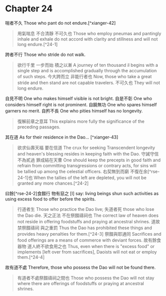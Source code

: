 # Chapter 24

喘者不久
Those who pant do not endure.[^xianger-42]

> 用氣喘息
不合清靜
不可久也
Those who employ pneumas and pantingly inhale and exhale
do not accord with clarity and stillness
and will not long endure.[^24-1]

跨者不行
Those who stride do not walk.

> 欲行千里
一步而始
積之以漸
A journey of ten thousand *li*
begins with a single step and
is accomplished gradually through the accumulation of such steps.
今大跨而立
非能行者也
Now, those who take a great stride and then stand
are not capable travelers.
不可久也
They will not long endure.

自見不明
One who makes himself visible is not bright.
自是不彰
One who considers himself right is not prominent.
自饒無功
One who spares himself garners no merit.
自矜不長
One who pities himself has no longevity.

> 復解前章之意耳
This explains more fully the significance of the preceding passages.

其在道
As for their residence in the Dao... [^xianger-43]

> 欲求仙壽天福
要在信道
The crux for seeking Transcendent longevity and heaven's blessing
resides in keeping faith with the Dao.
守誡守信
不為貳過
罪成結在天曹
One should keep the precepts in good faith
and refrain from committing transgressions or contrary acts,
for sins will be tallied up among the celestial officers.
右契無到而窮
不復在余[^rse-24-1]也
When the tallies of the left are depleted,
you will not be granted any more chances.[^24-2]

曰餘[^rse-24-2]食餟行
物有惡之
\[I\] say: living beings shun such activities as using excess food to offer before the spirits.

> 行道者生
Those who practice the Dao live;
失道者死
those who lose the Dao die.
天之正法
不在祭餟禱祠也
The correct law of heaven
does not reside in offering foodstuffs and praying at ancestral shrines.
道故禁祭餟禱祠
與之重罰
Thus the Dao has prohibited these things
and provides heavy penalties for them.[^24-3] 
祭餟與耶通同
Sacrifices and food offerings are a means of commerce with deviant forces.
故有餘食器物
道人終不欲食用之也
Thus, even when there is "excess food" or implements [left over from sacrifices],
Daoists will not eat or employ them.[^24-4]

故有道不處
Therefore, those who possess the Dao will not be found there.

> 有道者不處祭餟禱祠之間也
Those who possess the Dao will not stay where there are offerings of foodstuffs or praying at ancestral shrines.
